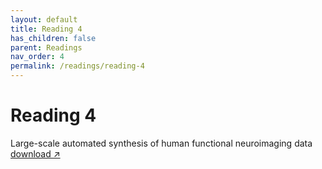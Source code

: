 ```yaml
---
layout: default
title: Reading 4
has_children: false
parent: Readings
nav_order: 4
permalink: /readings/reading-4
---
```


# Reading 4

Large-scale automated synthesis of human functional neuroimaging data <a href="https://drive.google.com/file/d/1Xn1NSdR1rch92Qv2taHVSzSjlaCEON9E/view?usp=sharing">download &#x2197;</a>


